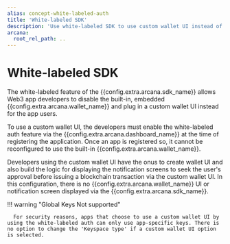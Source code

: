 ```yaml
---
alias: concept-white-labeled-auth
title: 'White-labeled SDK'
description: 'Use white-labeled SDK to use custom wallet UI instead of using the Arcana wallet UI.'
arcana:
  root_rel_path: ..
---
```


# White-labeled SDK 

The white-labeled feature of the {{config.extra.arcana.sdk_name}} allows Web3 app developers to disable the built-in, embedded {{config.extra.arcana.wallet_name}} and plug in a custom wallet UI instead for the app users.

To use a custom wallet UI, the developers must enable the white-labeled auth feature via the {{config.extra.arcana.dashboard_name}} at the time of registering the application. Once an app is registered so, it cannot be reconfigured to use the built-in {{config.extra.arcana.wallet_name}}.

Developers using the custom wallet UI have the onus to create wallet UI and also build the logic for displaying the notification screens to seek the user's approval before issuing a blockchain transaction via the custom wallet UI. In this configuration, there is no {{config.extra.arcana.wallet_name}} UI or notification screen displayed via the {{config.extra.arcana.sdk_name}}.

!!! warning "Global Keys Not supported"

      For security reasons, apps that choose to use a custom wallet UI by using the white-labeled auth can only use app-specific keys. There is no option to change the 'Keyspace type' if a custom wallet UI option is selected.

